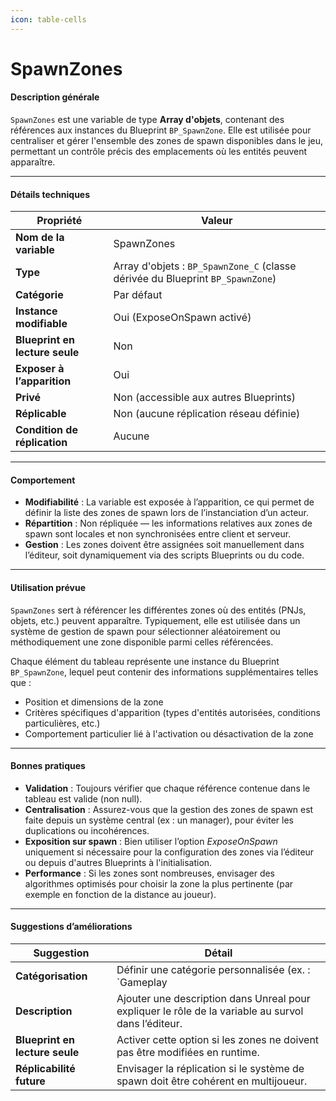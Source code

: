 ```yaml
---
icon: table-cells
---
```


# SpawnZones

#### Description générale

`SpawnZones` est une variable de type **Array d'objets**, contenant des références aux instances du Blueprint `BP_SpawnZone`. Elle est utilisée pour centraliser et gérer l'ensemble des zones de spawn disponibles dans le jeu, permettant un contrôle précis des emplacements où les entités peuvent apparaître.

***

#### Détails techniques

| Propriété                      | Valeur                                                                         |
| ------------------------------ | ------------------------------------------------------------------------------ |
| **Nom de la variable**         | SpawnZones                                                                     |
| **Type**                       | Array d'objets : `BP_SpawnZone_C` (classe dérivée du Blueprint `BP_SpawnZone`) |
| **Catégorie**                  | Par défaut                                                                     |
| **Instance modifiable**        | Oui (ExposeOnSpawn activé)                                                     |
| **Blueprint en lecture seule** | Non                                                                            |
| **Exposer à l’apparition**     | Oui                                                                            |
| **Privé**                      | Non (accessible aux autres Blueprints)                                         |
| **Réplicable**                 | Non (aucune réplication réseau définie)                                        |
| **Condition de réplication**   | Aucune                                                                         |

***

#### Comportement

* **Modifiabilité** : La variable est exposée à l’apparition, ce qui permet de définir la liste des zones de spawn lors de l’instanciation d’un acteur.
* **Répartition** : Non répliquée — les informations relatives aux zones de spawn sont locales et non synchronisées entre client et serveur.
* **Gestion** : Les zones doivent être assignées soit manuellement dans l’éditeur, soit dynamiquement via des scripts Blueprints ou du code.

***

#### Utilisation prévue

`SpawnZones` sert à référencer les différentes zones où des entités (PNJs, objets, etc.) peuvent apparaître. Typiquement, elle est utilisée dans un système de gestion de spawn pour sélectionner aléatoirement ou méthodiquement une zone disponible parmi celles référencées.

Chaque élément du tableau représente une instance du Blueprint `BP_SpawnZone`, lequel peut contenir des informations supplémentaires telles que :

* Position et dimensions de la zone
* Critères spécifiques d'apparition (types d'entités autorisées, conditions particulières, etc.)
* Comportement particulier lié à l'activation ou désactivation de la zone

***

#### Bonnes pratiques

* **Validation** : Toujours vérifier que chaque référence contenue dans le tableau est valide (non null).
* **Centralisation** : Assurez-vous que la gestion des zones de spawn est faite depuis un système central (ex : un manager), pour éviter les duplications ou incohérences.
* **Exposition sur spawn** : Bien utiliser l’option _ExposeOnSpawn_ uniquement si nécessaire pour la configuration des zones via l’éditeur ou depuis d'autres Blueprints à l'initialisation.
* **Performance** : Si les zones sont nombreuses, envisager des algorithmes optimisés pour choisir la zone la plus pertinente (par exemple en fonction de la distance au joueur).

***

#### Suggestions d’améliorations

| Suggestion                     | Détail                                                                                              |
| ------------------------------ | --------------------------------------------------------------------------------------------------- |
| **Catégorisation**             | Définir une catégorie personnalisée (ex. : \`Gameplay                                               |
| **Description**                | Ajouter une description dans Unreal pour expliquer le rôle de la variable au survol dans l’éditeur. |
| **Blueprint en lecture seule** | Activer cette option si les zones ne doivent pas être modifiées en runtime.                         |
| **Réplicabilité future**       | Envisager la réplication si le système de spawn doit être cohérent en multijoueur.                  |
